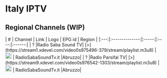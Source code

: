 # Italy IPTV
<h2>Regional Channels (WIP)</h2>
| #   | Channel        | Link  | Logo | EPG id | Region |
|:---:|:--------------:|:-----:|:----:|:------:|
| ?   |Radio Saba Sound TV| [>](https://stream1.xdevel.com/video0s975496-379/stream/playlist.m3u8) | <img height="20" src="https://www.tvdream.net/img/radio-saba-sound-tv.png"/> | RadioSabaSoundTv.it |Abruzzo|
| ?   |Radio Parsifal TV| [>](https://stream9.xdevel.com/video0s976542-1303/stream/playlist.m3u8) | <img height="20" src="www.tvdream.net/img/parsifal-tv.png"/> | RadioSabaSoundTv.it |Abruzzo|

